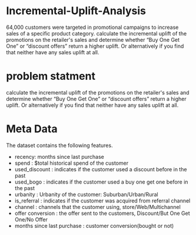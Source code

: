 # Incremental-Uplift-Analysis
64,000 customers were targeted in promotional campaigns to increase sales of a specific product category. calculate the incremental uplift of the promotions on the retailer's sales and determine whether “Buy One Get One” or “discount offers” return a higher uplift. Or alternatively if you find that neither have any sales uplift at all. 

# problem statment 
calculate the incremental uplift of the promotions on the retailer's sales and determine whether “Buy One Get One” or “discount offers” return a higher uplift. Or alternatively if you find that neither have any sales uplift at all.

# Meta Data
The dataset contains the following features.
- recency: months since last purchase
- spend : $total historical spend of the customer
- used_discount : indicates if the customer used a discount before in the past
- used_bogo : indicates if the customer used a buy one get one before in the past
- urbanity  : Urbanity of the customer: Suburban/Urban/Rural
- is_referral : indicates if the customer was acquired from referral channel
- channel : channels that the customer using, store/Web/Multichannel
- offer conversion : the offer sent to the customers, Discount/But One Get One/No Offer
- months since last purchase : customer conversion(bought or not)
